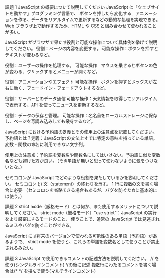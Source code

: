 課題 1
JavaScript の概要について説明してください
JavaScript は「ウェブサイトを動かす」プログラミング言語で、
ボタンを押したら変化する、アニメーションを作る、データをリアルタイムで更新するなどの動的な処理を実現できる。Web ブラウザ上で動作するため、HTML や CSS と組み合わせて使われることが多い。

JavaScript がブラウザで果たす役割と可能な操作について具体例を挙げて説明してください。
役割：ページの内容を変更する。
可能な操作：ボタンを押すとテキストが変わるなど。

役割：ユーザーの操作を処理する。
可能な操作：マウスを乗せるとボタンの色が変わる、クリックするとメニューが開くなど。

役割：アニメーションやエフェクト
可能な操作：ボタンを押すとボックスが左右に動く、フェードイン・フェードアウトするなど。

役割：サーバーとのデータ通信
可能な操作：天気情報を取得してリアルタイムで表示する、API を使ってニュースを更新するなど。

役割：データの保存と管理。
可能な操作：名名前をローカルストレージに保存し、ページを再読み込みしても保持するなど。

JavaScript における予約語の定義とその使用上の注意点を記載してください。
予約語とは？定義：JavaScript の文法上すでに特定の意味を持っている単語。変数・関数の命名に利用できない文字列。

使用上の注意点：予約語を変数名や関数名にしてはいけない。予約語に似た変数名なども避けた方が良い。（その単語が無いと思って使わないように気をつけないとな。）

セミコロンが JavaScript でどのような役割を果たしているかを説明してください。
セミコロン (;)
文（statement）の終わりを示す。
1 行に複数の文を書く場合に必要
（セミコロンを省略できる場合もあるが、バグを防ぐために基本的には使う。）

課題 2
strict mode（厳格モード）とは何か、また使用するメリットについて説明してください。
strict mode（厳格モード）"use strict"：JavaScript の実行をより厳密にするモードのこと。
使うことで、通常の JavaScript では見逃されるミスやバグを防ぐことができる。

JavaScript には将来のバージョンで使われる可能性のある単語（予約語）があるようで、
strict mode を使うと、これらの単語を変数名として使うことが禁止されるみたい。

課題 3
JavaScript で使用できるコメントの記述方法を説明してください。
// を使う(シングルラインコメント) //の後に記述
複数行にわたるコメントを書く場合は/\* \*/ を挟んで使う(マルチラインコメント)
